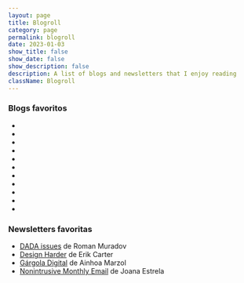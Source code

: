 ```yaml
---
layout: page
title: Blogroll
category: page
permalink: blogroll
date: 2023-01-03
show_title: false
show_date: false
show_description: false
description: A list of blogs and newsletters that I enjoy reading
className: Blogroll
---
```


### Blogs favoritos

- <rss-reader data-title="Alejandra's blog" data-author="Alejandra Striuk" data-url="https://striuk.tumblr.com" data-feed="rss"></rss-reader>
- <rss-reader data-title="Ariana's blog"  data-author="Ariana Escobar" data-url="https://blog.arianaescobar.com" data-feed="feed.rss"></rss-reader>
- <rss-reader data-title="Erica's blog" data-author="Erica Fustero" data-url="https://www.ericafustero.com" data-feed="feed"></rss-reader>
- <rss-reader data-title="Feed" data-author="Mu-An Chiou" data-url="https://muan.co" data-feed="feed.xml"></rss-reader>
- <rss-reader data-title="Notes" data-author="Mu-An Chiou" data-url="https://muan.co" data-feed="notes.xml"></rss-reader>
- <rss-reader data-title="Interconnected" data-author="Matt Webb" data-url="https://interconnected.org/home" data-feed="feed"></rss-reader>
- <rss-reader data-title="Notes" data-author="Sam Lavigne" data-url="https://lav.io/notes" data-feed="index.xml"></rss-reader>
- <rss-reader data-title="Notes, blog posts, etc." data-author="Robin Sloan" data-url="https://www.robinsloan.com" data-feed="feed.xml"></rss-reader>
- <rss-reader data-title="Tom's blog" data-author="Tom MacWright" data-url="https://macwright.com" data-feed="rss.xml"></rss-reader>
- <rss-reader data-title="v's blog" data-author="v buckenham" data-url="https://v21.io/blog" data-feed="feed.xml"></rss-reader>
- <rss-reader data-title="Ideas, essays, and projects" data-author="Steph Ango" data-url="https://stephanango.com" data-feed="feed.xml"></rss-reader>

### Newsletters favoritas

- [DADA issues](https://bluebed.substack.com) de Roman Muradov
- [Design Harder](https://designharder.substack.com) de Erik Carter
- [Gárgola Digital](https://gargoladigital.substack.com) de Ainhoa Marzol
- [Nonintrusive Monthly Email](https://us9.campaign-archive.com/home/?u=a4c8b2c7fbc757f10dbda8808&id=dfc484dd24) de Joana Estrela
